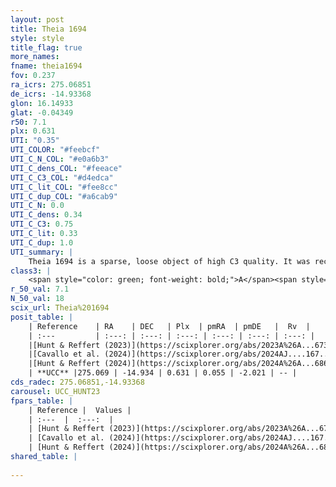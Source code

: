 ```yaml
---
layout: post
title: Theia 1694
style: style
title_flag: true
more_names: 
fname: theia1694
fov: 0.237
ra_icrs: 275.06851
de_icrs: -14.93368
glon: 16.14933
glat: -0.04349
r50: 7.1
plx: 0.631
UTI: "0.35"
UTI_COLOR: "#feebcf"
UTI_C_N_COL: "#e0a6b3"
UTI_C_dens_COL: "#feeace"
UTI_C_C3_COL: "#d4edca"
UTI_C_lit_COL: "#fee8cc"
UTI_C_dup_COL: "#a6cab9"
UTI_C_N: 0.0
UTI_C_dens: 0.34
UTI_C_C3: 0.75
UTI_C_lit: 0.33
UTI_C_dup: 1.0
UTI_summary: |
    Theia 1694 is a sparse, loose object of high C3 quality. It was recently reported in the literature.<br><br><span style="color: #99180f; font-weight: bold;">Warning: </span>contains less than 25 stars with <i>P>0.5</i> estimated.
class3: |
    <span style="color: green; font-weight: bold;">A</span><span style="color: #FFC300; font-weight: bold;">B</span>
r_50_val: 7.1
N_50_val: 18
scix_url: Theia%201694
posit_table: |
    | Reference    | RA    | DEC   | Plx  | pmRA  | pmDE   |  Rv  |
    | :---         | :---: | :---: | :---: | :---: | :---: | :---: |
    |[Hunt & Reffert (2023)](https://scixplorer.org/abs/2023A%26A...673A.114H) | 275.082 | -15.018 | 0.636 | 0.042 | -2.029 | -0.795 |
    |[Cavallo et al. (2024)](https://scixplorer.org/abs/2024AJ....167...12C) | 275.06 | -14.811 | 0.635 | -- | -- | -- |
    |[Hunt & Reffert (2024)](https://scixplorer.org/abs/2024A%26A...686A..42H) | 275.082 | -15.018 | 0.636 | 0.042 | -2.029 | -0.795 |
    | **UCC** |275.069 | -14.934 | 0.631 | 0.055 | -2.021 | -- | 
cds_radec: 275.06851,-14.93368
carousel: UCC_HUNT23
fpars_table: |
    | Reference |  Values |
    | :---  |  :---:  |
    | [Hunt & Reffert (2023)](https://scixplorer.org/abs/2023A%26A...673A.114H) | `AV50=2.767, diffAV50=2.312, MOD50=10.85, logAge50=7.439` |
    | [Cavallo et al. (2024)](https://scixplorer.org/abs/2024AJ....167...12C) | `AV50=3.53, dMod50=12.52, logAge50=7.25, [Fe/H]50=-1.95` |
    | [Hunt & Reffert (2024)](https://scixplorer.org/abs/2024A%26A...686A..42H) | `MassJ=202.372` |
shared_table: |
    
---
```

